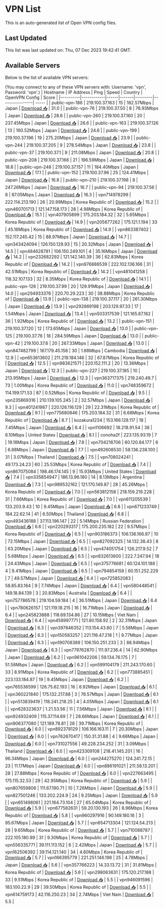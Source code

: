 # VPN List

This is an auto-generated list of Open VPN config files.

## Last Updated

This list was last updated on: Thu, 07 Dec 2023 19:42:41 GMT.

## Available Servers

Below is the list of available VPN servers:

(You may connect to any of these VPN servers with: Username: 'vpn', Password: 'vpn'.)
| Hostname | IP Address | Ping | Speed | Country | OpenVPN Config | Score |
|----------|------------|------|-------|---------|----------------| ----- |
| public-vpn-186 | 219.100.37.163 | 15 | 182.57Mbps | Japan | [Download 📥](./configs/server_0_JP.ovpn) | 31.0 |
| public-vpn-76 | 219.100.37.50 | 8 | 76.93Mbps | Japan | [Download 📥](./configs/server_1_JP.ovpn) | 28.6 |
| public-vpn-260 | 219.100.37.160 | 20 | 237.45Mbps | Japan | [Download 📥](./configs/server_2_JP.ovpn) | 26.6 |
| public-vpn-163 | 219.100.37.126 | 13 | 160.52Mbps | Japan | [Download 📥](./configs/server_3_JP.ovpn) | 24.6 |
| public-vpn-199 | 219.100.37.196 | 19 | 275.20Mbps | Japan | [Download 📥](./configs/server_4_JP.ovpn) | 23.9 |
| public-vpn-244 | 219.100.37.205 | 9 | 278.54Mbps | Japan | [Download 📥](./configs/server_5_JP.ovpn) | 23.8 |
| public-vpn-37 | 219.100.37.1 | 9 | 211.08Mbps | Japan | [Download 📥](./configs/server_6_JP.ovpn) | 20.8 |
| public-vpn-208 | 219.100.37.166 | 21 | 196.59Mbps | Japan | [Download 📥](./configs/server_7_JP.ovpn) | 18.8 |
| public-vpn-248 | 219.100.37.157 | 11 | 184.40Mbps | Japan | [Download 📥](./configs/server_8_JP.ovpn) | 17.1 |
| public-vpn-152 | 219.100.37.96 | 25 | 124.41Mbps | Japan | [Download 📥](./configs/server_9_JP.ovpn) | 16.8 |
| public-vpn-210 | 219.100.37.198 | 8 | 247.26Mbps | Japan | [Download 📥](./configs/server_10_JP.ovpn) | 16.7 |
| public-vpn-94 | 219.100.37.56 | 8 | 87.05Mbps | Japan | [Download 📥](./configs/server_11_JP.ovpn) | 16.3 |
| vpn714978299 | 222.114.213.190 | 26 | 20.99Mbps | Korea Republic of | [Download 📥](./configs/server_12_KR.ovpn) | 15.2 |
| vpn460701713 | 121.147.158.173 | 28 | 4.98Mbps | Korea Republic of | [Download 📥](./configs/server_13_KR.ovpn) | 15.1 |
| vpn407905899 | 175.203.184.32 | 32 | 5.65Mbps | Korea Republic of | [Download 📥](./configs/server_14_KR.ovpn) | 14.9 |
| vpn205677262 | 175.121.1.194 | 33 | 45.16Mbps | Korea Republic of | [Download 📥](./configs/server_15_KR.ovpn) | 14.9 |
| vpn863387402 | 152.117.245.42 | 15 | 88.97Mbps | Japan | [Download 📥](./configs/server_16_JP.ovpn) | 14.7 |
| vpn343424094 | 126.150.129.93 | 15 | 20.32Mbps | Japan | [Download 📥](./configs/server_17_JP.ovpn) | 14.5 |
| vpn484628781 | 106.150.249.101 | 4 | 35.16Mbps | Japan | [Download 📥](./configs/server_18_JP.ovpn) | 14.2 |
| vpn232682292 | 121.142.140.39 | 36 | 62.83Mbps | Korea Republic of | [Download 📥](./configs/server_19_KR.ovpn) | 14.2 |
| vpn976886539 | 222.102.136.166 | 31 | 42.51Mbps | Korea Republic of | [Download 📥](./configs/server_20_KR.ovpn) | 14.2 |
| vpn481041258 | 118.32.107.133 | 32 | 8.35Mbps | Korea Republic of | [Download 📥](./configs/server_21_KR.ovpn) | 14.1 |
| public-vpn-126 | 219.100.37.99 | 20 | 129.91Mbps | Japan | [Download 📥](./configs/server_22_JP.ovpn) | 14.0 |
| vpn294933376 | 220.70.29.223 | 30 | 38.88Mbps | Korea Republic of | [Download 📥](./configs/server_23_KR.ovpn) | 13.9 |
| public-vpn-138 | 219.100.37.117 | 20 | 261.30Mbps | Japan | [Download 📥](./configs/server_24_JP.ovpn) | 13.9 |
| vpn292869198 | 203.129.97.33 | 17 | 1.54Mbps | Japan | [Download 📥](./configs/server_25_JP.ovpn) | 13.4 |
| vpn503317539 | 121.165.87.162 | 36 | 1.92Mbps | Korea Republic of | [Download 📥](./configs/server_26_KR.ovpn) | 13.2 |
| public-vpn-151 | 219.100.37.120 | 12 | 173.65Mbps | Japan | [Download 📥](./configs/server_27_JP.ovpn) | 13.0 |
| public-vpn-125 | 219.100.37.76 | 18 | 284.59Mbps | Japan | [Download 📥](./configs/server_28_JP.ovpn) | 13.0 |
| public-vpn-42 | 219.100.37.6 | 20 | 267.33Mbps | Japan | [Download 📥](./configs/server_29_JP.ovpn) | 13.0 |
| vpn847482799 | 167.179.45.158 | 30 | 1.88Mbps | Cambodia | [Download 📥](./configs/server_30_KH.ovpn) | 12.9 |
| vpn653613602 | 211.219.184.146 | 32 | 67.87Mbps | Korea Republic of | [Download 📥](./configs/server_31_KR.ovpn) | 12.5 |
| vpn983621571 | 220.152.111.2 | 20 | 13.36Mbps | Japan | [Download 📥](./configs/server_32_JP.ovpn) | 12.3 |
| public-vpn-227 | 219.100.37.185 | 10 | 213.95Mbps | Japan | [Download 📥](./configs/server_33_JP.ovpn) | 12.3 |
| vpn363717375 | 219.240.49.7 | 73 | 1.00Mbps | Korea Republic of | [Download 📥](./configs/server_34_KR.ovpn) | 11.0 |
| vpn748359672 | 114.199.171.53 | 87 | 0.52Mbps | Korea Republic of | [Download 📥](./configs/server_35_KR.ovpn) | 9.5 |
| vpn235869316 | 210.139.105.245 | 2 | 32.57Mbps | Japan | [Download 📥](./configs/server_36_JP.ovpn) | 9.3 |
| vpn401241987 | 220.126.116.129 | 29 | 22.31Mbps | Korea Republic of | [Download 📥](./configs/server_37_KR.ovpn) | 9.1 |
| vpn775680846 | 175.203.184.32 | 31 | 6.68Mbps | Korea Republic of | [Download 📥](./configs/server_38_KR.ovpn) | 8.7 |
| kozakura1234 | 153.166.128.117 | 18 | 7.45Mbps | Japan | [Download 📥](./configs/server_39_JP.ovpn) | 8.4 |
| vpn1106692 | 18.218.91.54 | 38 | 6.10Mbps | United States | [Download 📥](./configs/server_40_US.ovpn) | 8.1 |
| conoha2f | 223.135.93.19 | 7 | 19.18Mbps | Japan | [Download 📥](./configs/server_41_JP.ovpn) | 7.8 |
| vpn704218706 | 60.120.84.177 | 6 | 6.88Mbps | Japan | [Download 📥](./configs/server_42_JP.ovpn) | 7.7 |
| vpn492608530 | 58.136.238.100 | 31 | 3.07Mbps | Thailand | [Download 📥](./configs/server_43_TH.ovpn) | 7.5 |
| vpn708024241 | 49.173.24.23 | 60 | 25.53Mbps | Korea Republic of | [Download 📥](./configs/server_44_KR.ovpn) | 7.4 |
| vpn867075084 | 198.46.174.145 | 9 | 15.93Mbps | United States | [Download 📥](./configs/server_45_US.ovpn) | 7.4 |
| vpn335854947 | 186.13.96.180 | 14 | 8.13Mbps | Argentina | [Download 📥](./configs/server_46_AR.ovpn) | 7.3 |
| vpn989532162 | 121.170.149.87 | 28 | 45.26Mbps | Korea Republic of | [Download 📥](./configs/server_47_KR.ovpn) | 7.0 |
| vpn563812158 | 218.159.219.228 | 31 | 7.66Mbps | Korea Republic of | [Download 📥](./configs/server_48_KR.ovpn) | 7.0 |
| vpn611205539 | 133.203.9.43 | 10 | 9.45Mbps | Japan | [Download 📥](./configs/server_49_JP.ovpn) | 6.8 |
| vpn671233749 | 184.22.62.14 | 41 | 6.50Mbps | Thailand | [Download 📥](./configs/server_50_TH.ovpn) | 6.8 |
| vpn493436188 | 37.113.196.147 | 22 | 5.14Mbps | Russian Federation | [Download 📥](./configs/server_51_RU.ovpn) | 6.6 |
| vpn220293317 | 175.200.235.182 | 22 | 9.57Mbps | Korea Republic of | [Download 📥](./configs/server_52_KR.ovpn) | 6.5 |
| vpn903186373 | 106.136.166.97 | 10 | 72.15Mbps | Japan | [Download 📥](./configs/server_53_JP.ovpn) | 6.5 |
| vpn827092325 | 14.132.38.43 | 8 | 63.20Mbps | Japan | [Download 📥](./configs/server_54_JP.ovpn) | 6.5 |
| vpn474051754 | 126.217.9.52 | 7 | 5.68Mbps | Japan | [Download 📥](./configs/server_55_JP.ovpn) | 6.5 |
| vpn832613600 | 222.7.247.94 | 18 | 24.43Mbps | Japan | [Download 📥](./configs/server_56_JP.ovpn) | 6.5 |
| vpn375776681 | 60.124.101.188 | 4 | 9.41Mbps | Japan | [Download 📥](./configs/server_57_JP.ovpn) | 6.5 |
| vpn794854159 | 60.151.252.229 | 7 | 49.57Mbps | Japan | [Download 📥](./configs/server_58_JP.ovpn) | 6.4 |
| vpn725852083 | 58.85.83.164 | 9 | 7.74Mbps | Japan | [Download 📥](./configs/server_59_JP.ovpn) | 6.4 |
| vpn580448541 | 149.18.84.139 | 3 | 20.83Mbps | Australia | [Download 📥](./configs/server_60_AU.ovpn) | 6.4 |
| vpn757786578 | 219.104.59.184 | 4 | 36.51Mbps | Japan | [Download 📥](./configs/server_61_JP.ovpn) | 6.4 |
| vpn780626157 | 121.119.18.215 | 16 | 16.71Mbps | Japan | [Download 📥](./configs/server_62_JP.ovpn) | 6.4 |
| vpn245823888 | 118.69.134.86 | 27 | 10.15Mbps | Viet Nam | [Download 📥](./configs/server_63_VN.ovpn) | 6.4 |
| vpn458997771 | 121.80.158.92 | 2 | 32.31Mbps | Japan | [Download 📥](./configs/server_64_JP.ovpn) | 6.3 |
| vpn397846352 | 113.154.43.80 | 7 | 5.58Mbps | Japan | [Download 📥](./configs/server_65_JP.ovpn) | 6.3 |
| vpn150583257 | 221.116.47.218 | 1 | 9.77Mbps | Japan | [Download 📥](./configs/server_66_JP.ovpn) | 6.3 |
| vpn190708389 | 106.150.251.233 | 3 | 88.94Mbps | Japan | [Download 📥](./configs/server_67_JP.ovpn) | 6.3 |
| vpn779762870 | 111.97.236.4 | 14 | 62.90Mbps | Japan | [Download 📥](./configs/server_68_JP.ovpn) | 6.2 |
| vpn961042206 | 59.134.76.175 | 7 | 51.58Mbps | Japan | [Download 📥](./configs/server_69_JP.ovpn) | 6.2 |
| vpn599104179 | 211.243.170.60 | 33 | 8.91Mbps | Korea Republic of | [Download 📥](./configs/server_70_KR.ovpn) | 6.2 |
| vpn773885451 | 223.133.184.87 | 19 | 9.45Mbps | Japan | [Download 📥](./configs/server_71_JP.ovpn) | 6.2 |
| vpn765536599 | 126.75.62.193 | 16 | 6.92Mbps | Japan | [Download 📥](./configs/server_72_JP.ovpn) | 6.1 |
| vpn360221840 | 175.132.217.88 | 3 | 76.57Mbps | Japan | [Download 📥](./configs/server_73_JP.ovpn) | 6.1 |
| vpn513839419 | 118.241.218.25 | 4 | 4.05Mbps | Japan | [Download 📥](./configs/server_74_JP.ovpn) | 6.1 |
| vpn628323637 | 1.21.53.56 | 11 | 7.56Mbps | Japan | [Download 📥](./configs/server_75_JP.ovpn) | 6.1 |
| vpn924932409 | 115.37.114.69 | 7 | 28.66Mbps | Japan | [Download 📥](./configs/server_76_JP.ovpn) | 6.1 |
| vpn906377080 | 121.189.78.81 | 28 | 39.71Mbps | Korea Republic of | [Download 📥](./configs/server_77_KR.ovpn) | 6.0 |
| vpn892378129 | 106.166.163.11 | 7 | 20.30Mbps | Japan | [Download 📥](./configs/server_78_JP.ovpn) | 6.0 |
| vpn762670417 | 150.31.31.88 | 4 | 9.66Mbps | Japan | [Download 📥](./configs/server_79_JP.ovpn) | 6.0 |
| vpn731027556 | 49.228.234.252 | 31 | 3.09Mbps | Thailand | [Download 📥](./configs/server_80_TH.ovpn) | 6.0 |
| vpn423309108 | 218.41.145.201 | 16 | 96.34Mbps | Japan | [Download 📥](./configs/server_81_JP.ovpn) | 6.0 |
| vpn244275270 | 124.241.72.15 | 23 | 11.17Mbps | Japan | [Download 📥](./configs/server_82_JP.ovpn) | 6.0 |
| vpn886191021 | 211.58.13.201 | 28 | 27.88Mbps | Korea Republic of | [Download 📥](./configs/server_83_KR.ovpn) | 6.0 |
| vpn227663495 | 175.115.32.53 | 29 | 42.95Mbps | Korea Republic of | [Download 📥](./configs/server_84_KR.ovpn) | 5.9 |
| vpn807659806 | 111.67.190.71 | 10 | 7.26Mbps | Japan | [Download 📥](./configs/server_85_JP.ovpn) | 5.9 |
| vpn827501246 | 133.202.224.9 | 24 | 9.25Mbps | Japan | [Download 📥](./configs/server_86_JP.ovpn) | 5.9 |
| vpn651498061 | 221.164.73.104 | 27 | 65.04Mbps | Korea Republic of | [Download 📥](./configs/server_87_KR.ovpn) | 5.9 |
| vpn677582631 | 59.20.130.193 | 26 | 8.96Mbps | Korea Republic of | [Download 📥](./configs/server_88_KR.ovpn) | 5.8 |
| vpn960297916 | 90.149.180.16 | 3 | 95.67Mbps | Japan | [Download 📥](./configs/server_89_JP.ovpn) | 5.7 |
| vpn654713304 | 121.124.54.213 | 28 | 9.65Mbps | Korea Republic of | [Download 📥](./configs/server_90_KR.ovpn) | 5.7 |
| vpn710088787 | 222.105.180.99 | 31 | 9.30Mbps | Korea Republic of | [Download 📥](./configs/server_91_KR.ovpn) | 5.7 |
| vpn556335771 | 39.111.113.152 | 6 | 2.42Mbps | Japan | [Download 📥](./configs/server_92_JP.ovpn) | 5.7 |
| vpn162506392 | 39.114.121.140 | 34 | 4.60Mbps | Korea Republic of | [Download 📥](./configs/server_93_KR.ovpn) | 5.7 |
| vpn166395779 | 221.251.146.198 | 25 | 4.78Mbps | Japan | [Download 📥](./configs/server_94_JP.ovpn) | 5.6 |
| vpn357766223 | 14.33.13.72 | 31 | 31.81Mbps | Korea Republic of | [Download 📥](./configs/server_95_KR.ovpn) | 5.6 |
| vpn298063631 | 175.120.217.188 | 33 | 9.51Mbps | Korea Republic of | [Download 📥](./configs/server_96_KR.ovpn) | 5.5 |
| vpn946091596 | 183.100.22.9 | 29 | 39.50Mbps | Korea Republic of | [Download 📥](./configs/server_97_KR.ovpn) | 5.5 |
| vpn614759173 | 42.116.250.23 | 34 | 2.74Mbps | Viet Nam | [Download 📥](./configs/server_98_VN.ovpn) | 5.5 |
